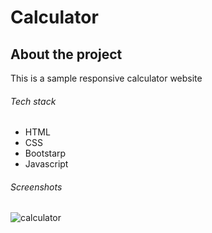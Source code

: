 # Calculator

## About the project

This is a sample responsive calculator website



###### Tech stack
+ HTML
+ CSS
+ Bootstarp
+ Javascript

###### Screenshots
![calculator](https://user-images.githubusercontent.com/112233831/213981878-ac349e2d-276e-49cd-9001-d119c29151ec.png)
